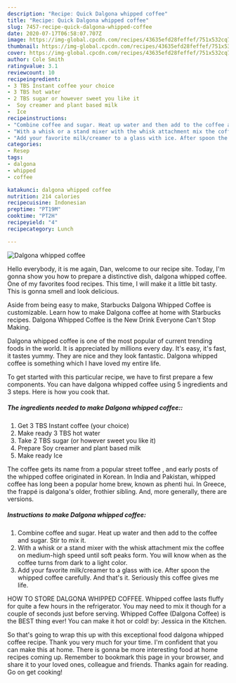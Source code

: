 ```yaml
---
description: "Recipe: Quick Dalgona whipped coffee"
title: "Recipe: Quick Dalgona whipped coffee"
slug: 7457-recipe-quick-dalgona-whipped-coffee
date: 2020-07-17T06:58:07.707Z
image: https://img-global.cpcdn.com/recipes/43635efd28feffef/751x532cq70/dalgona-whipped-coffee-recipe-main-photo.jpg
thumbnail: https://img-global.cpcdn.com/recipes/43635efd28feffef/751x532cq70/dalgona-whipped-coffee-recipe-main-photo.jpg
cover: https://img-global.cpcdn.com/recipes/43635efd28feffef/751x532cq70/dalgona-whipped-coffee-recipe-main-photo.jpg
author: Cole Smith
ratingvalue: 3.1
reviewcount: 10
recipeingredient:
- 3 TBS Instant coffee your choice
- 3 TBS hot water
- 2 TBS sugar or however sweet you like it
-  Soy creamer and plant based milk
-  Ice
recipeinstructions:
- "Combine coffee and sugar. Heat up water and then add to the coffee and sugar. Stir to mix it."
- "With a whisk or a stand mixer with the whisk attachment mix the coffee on medium-high speed until soft peaks form. You will know when as the coffee turns from dark to a light color."
- "Add your favorite milk/creamer to a glass with ice. After spoon the whipped coffee carefully. And that&#39;s it. Seriously this coffee gives me life."
categories:
- Resep
tags:
- dalgona
- whipped
- coffee

katakunci: dalgona whipped coffee
nutrition: 214 calories
recipecuisine: Indonesian
preptime: "PT19M"
cooktime: "PT2H"
recipeyield: "4"
recipecategory: Lunch

---
```



![Dalgona whipped coffee](https://img-global.cpcdn.com/recipes/43635efd28feffef/751x532cq70/dalgona-whipped-coffee-recipe-main-photo.jpg)

Hello everybody, it is me again, Dan, welcome to our recipe site. Today, I'm gonna show you how to prepare a distinctive dish, dalgona whipped coffee. One of my favorites food recipes. This time, I will make it a little bit tasty. This is gonna smell and look delicious.

Aside from being easy to make, Starbucks Dalgona Whipped Coffee is customizable. Learn how to make Dalgona coffee at home with Starbucks recipes. Dalgona Whipped Coffee is the New Drink Everyone Can&#39;t Stop Making.

Dalgona whipped coffee is one of the most popular of current trending foods in the world. It is appreciated by millions every day. It's easy, it's fast, it tastes yummy. They are nice and they look fantastic. Dalgona whipped coffee is something which I have loved my entire life.


To get started with this particular recipe, we have to first prepare a few components. You can have dalgona whipped coffee using 5 ingredients and 3 steps. Here is how you cook that.

##### The ingredients needed to make Dalgona whipped coffee::

1. Get 3 TBS Instant coffee (your choice)
1. Make ready 3 TBS hot water
1. Take 2 TBS sugar (or however sweet you like it)
1. Prepare  Soy creamer and plant based milk
1. Make ready  Ice


The coffee gets its name from a popular street toffee , and early posts of the whipped coffee originated in Korean. In India and Pakistan, whipped coffee has long been a popular home brew, known as phenti hui. In Greece, the frappé is dalgona&#39;s older, frothier sibling. And, more generally, there are versions. 

##### Instructions to make Dalgona whipped coffee:

1. Combine coffee and sugar. Heat up water and then add to the coffee and sugar. Stir to mix it.
1. With a whisk or a stand mixer with the whisk attachment mix the coffee on medium-high speed until soft peaks form. You will know when as the coffee turns from dark to a light color.
1. Add your favorite milk/creamer to a glass with ice. After spoon the whipped coffee carefully. And that&#39;s it. Seriously this coffee gives me life.


HOW TO STORE DALGONA WHIPPED COFFEE. Whipped coffee lasts fluffy for quite a few hours in the refrigerator. You may need to mix it though for a couple of seconds just before serving. Whipped Coffee (Dalgona Coffee) is the BEST thing ever! You can make it hot or cold! by: Jessica in the Kitchen. 

So that's going to wrap this up with this exceptional food dalgona whipped coffee recipe. Thank you very much for your time. I'm confident that you can make this at home. There is gonna be more interesting food at home recipes coming up. Remember to bookmark this page in your browser, and share it to your loved ones, colleague and friends. Thanks again for reading. Go on get cooking!
